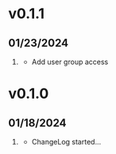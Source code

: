 # v0.1.1
##  01/23/2024

1. [](#feature)
   * Add user group access

# v0.1.0
##  01/18/2024

1. [](#new)
    * ChangeLog started...
